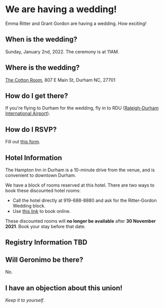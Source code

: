 # We are having a wedding!
Emma Ritter and Grant Gordon are having a wedding. How exciting!

## When is the wedding?
Sunday, January 2nd, 2022. The ceremony is at 11AM.

## Where is the wedding?
[The Cotton Room](https://tchospitalitygroup.com/our-companies/the-cotton-room/), 807 E Main St, Durham NC, 27701

## How do I get there?
If you're flying to Durham for the wedding, fly in to RDU ([Raleigh-Durham International Airport](https://www.rdu.com/)).

## How do I RSVP?
Fill out [this form](https://docs.google.com/forms/d/e/1FAIpQLSd_93D2n28ttJ7eVe08OMRarMYEwobt1IA1-ItAMmeOy-0lTw/viewform?usp=sf_link).

## Hotel Information
The Hampton Inn in Durham is a 10-minute drive from the venue, and is convenient to downtown Durham. 

We have a block of rooms reserved at this hotel. There are two ways to book these discounted hotel rooms:
 * Call the hotel directly at 919-688-8880 and ask for the Ritter-Gordon Wedding block.
 * Use [this link](https://www.hilton.com/en/book/reservation/deeplink/?ctyhocn=RDUNOHX&groupCode=CHHRGW&arrivaldate=2021-12-31&departuredate=2022-01-03&cid=OM,WW,HILTONLINK,EN,DirectLink&fromId=HILTONLINKDIRECT) to book online. 

These discounted rooms will **no longer be available** after **30 November 2021**. Book your stay before that date. 

## Registry Information TBD

## Will Geronimo be there? 
No. 

## I have an objection about this union!
*Keep it to yourself*.
